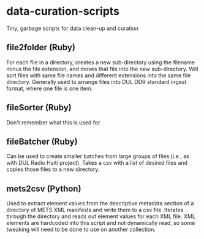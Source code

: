 # data-curation-scripts
Tiny, garbage scripts for data clean-up and curation

## file2folder (Ruby)
For each file in a directory, creates a new sub-directory using the filename minus the file extension, and moves that file into the new sub-directory. Will sort files with same file names and different extensions into the same file directory. Generally used to arrange files into DUL DDR standard ingest format, where one file is one item.

## fileSorter (Ruby)
Don't remember what this is used for

## fileBatcher (Ruby)
Can be used to create smaller batches from large groups of files (i.e., as with DUL Radio Haiti project). Takes a csv with a list of desired files and copies those files to a new directory.

## mets2csv (Python)
Used to extract element values from the descriptive metadata section of a directory of METS XML manifests and write them to a csv file. Iterates through the directory and reads out element values for each XML file. XML elements are hardcoded into this script and not dynamically read, so some tweaking will need to be done to use on another collection.
